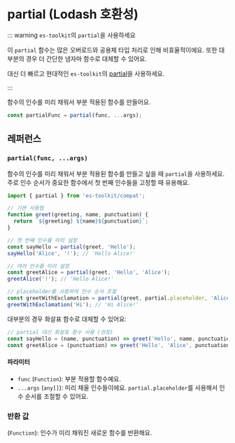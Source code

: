# partial (Lodash 호환성)

::: warning `es-toolkit`의 `partial`을 사용하세요

이 `partial` 함수는 많은 오버로드와 공용체 타입 처리로 인해 비효율적이에요. 또한 대부분의 경우 더 간단한 냄자마 함수로 대체할 수 있어요.

대신 더 빠르고 현대적인 `es-toolkit`의 [partial](../../function/partial.md)을 사용하세요.

:::

함수의 인수를 미리 채워서 부분 적용된 함수를 만들어요.

```typescript
const partialFunc = partial(func, ...args);
```

## 레퍼런스

### `partial(func, ...args)`

함수의 인수를 미리 채워서 부분 적용된 함수를 만들고 싶을 때 `partial`을 사용하세요. 주로 인수 순서가 중요한 함수에서 첫 번째 인수들을 고정할 때 유용해요.

```typescript
import { partial } from 'es-toolkit/compat';

// 기본 사용법
function greet(greeting, name, punctuation) {
  return `${greeting} ${name}${punctuation}`;
}

// 첫 번째 인수를 미리 설정
const sayHello = partial(greet, 'Hello');
sayHello('Alice', '!'); // 'Hello Alice!'

// 여러 인수를 미리 설정
const greetAlice = partial(greet, 'Hello', 'Alice');
greetAlice('!'); // 'Hello Alice!'

// placeholder를 사용하여 인수 순서 조절
const greetWithExclamation = partial(greet, partial.placeholder, 'Alice', '!');
greetWithExclamation('Hi'); // 'Hi Alice!'
```

대부분의 경우 화살표 함수로 대체할 수 있어요:

```typescript
// partial 대신 화살표 함수 사용 (권장)
const sayHello = (name, punctuation) => greet('Hello', name, punctuation);
const greetAlice = (punctuation) => greet('Hello', 'Alice', punctuation);
```

#### 파라미터

- `func` (`Function`): 부분 적용할 함수예요.
- `...args` (`any[]`): 미리 채울 인수들이에요. `partial.placeholder`를 사용해서 인수 순서를 조절할 수 있어요.

### 반환 값

(`Function`): 인수가 미리 채워진 새로운 함수를 반환해요.
